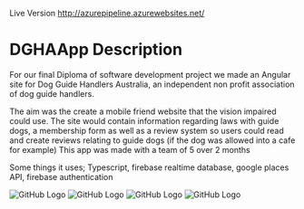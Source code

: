 Live Version
http://azurepipeline.azurewebsites.net/

# DGHAApp Description

For our final Diploma of software development project we made an Angular site for Dog Guide Handlers Australia, an independent non profit association of dog guide handlers.

The aim was the create a mobile friend website that the vision impaired could use. The site would contain information regarding laws with guide dogs, a membership form as well as a review system so users could read and create reviews relating to guide dogs (if the dog was allowed into a cafe for example)
This app was made with a team of 5 over 2 months

Some things it uses;
Typescript,
firebase realtime database,
google places API,
firebase authentication


![GitHub Logo](https://cdn.discordapp.com/attachments/595454866714001430/660872678810451980/HomePage.JPG)
![GitHub Logo](https://cdn.discordapp.com/attachments/595454866714001430/660873165483802640/membershipForm.JPG)
![GitHub Logo](https://cdn.discordapp.com/attachments/595454866714001430/660873173960491027/searchLogin.JPG)
![GitHub Logo](https://cdn.discordapp.com/attachments/595454866714001430/660873148207726592/displayReivew.JPG)
